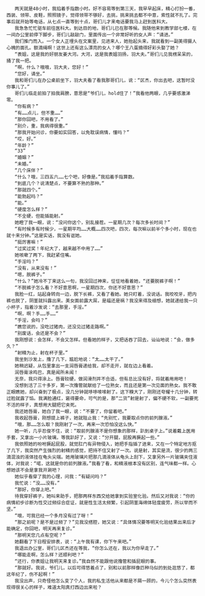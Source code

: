        两天就是48小时，我掐着手指数小时。好不容易等到第三天，我早早起床，精心打扮一番，西装、领带、皮鞋，照照镜子，觉得领带不够好，去挑，挑来挑去都不中意，索性就不扎了。完事后就开始等电话，从七点一直等到十点，哥们儿才来电话要我马上赶到医科大。
       我急急忙忙驱车前往医科大。到达目的地，哥们儿已在那等候。我随他来到教学部七楼，在一间办公室前停下脚步，哥们儿敲敲门，里面传出一个非常好听的女人声：“请进。”
       我们推门而入。一个女人正埋头在文案里，见进来人，她抬起头来，我就看到一副美得摄人心魄的面孔。额滴绳啊！这世上还有这么漂亮的女人？哪个王八蛋摘得好彩头娶了她？
       “表姐，这是我的好朋友姜大河。大河，这是我表姐羽扬，羽大夫。”哥们儿见我楞呆呆的，捅了我一把。
       “啊，什么？哦哦，羽大夫，您好！”
       “您好，请坐。”
       我和哥们儿在办公桌前坐下，羽大夫看了看我那哥们儿，说：“区杰，你出去吧，这暂时没你事儿了。”
       哥们儿临走前拍了拍我肩膀，意思是“爷们儿，hold住了！”我看他两眼，几乎要感激涕零。
       “你有病？”
       “有……点儿，但不重……”
       “那你回吧，不用看了。”
       “别介，重，我病得很重。”
       “那我开始问诊，你要如实回答，以免耽误病情，懂吗？”
       “哎，好。”
       “年龄？”
       “33”
       “婚姻？”
       “未婚。”
       “几个床伴？”
       “什么？哦，三四五六……七个吧，好像是。”我掐着手指算数。
       “到底几个？说清楚点，不要算不熟的那种。”
       “那就四个。”
       “能勃起吗？”
       “能。”
       “硬度怎么样？”
       “不全硬，但能插能射。”
       她瞪了我一眼，说：“没问你这个，别乱接茬。一星期几次？每次多长时间？”
       “有时候多有时候少，一星期平均……大概……四次吧，四次，每次嘛以前半个多小时，现在也就十来分钟。”这是实话，我没有诓她。
       “挺厉害嘛！”
       “过奖过奖！年纪大了，越来越不中用了……”
       她咳嗽了两下，我赶紧住嘴。
       “手淫吗？”
       “没有，从来没有！”
       “嗯，脱裤子。”
       “什么？”她冷不丁来这么一句，我没回过神来，怔怔地看着她，“还要脱裤子啊！”
       “不脱裤子怎么看？不好意思啊，一星期四次，你还不好意思？”
       我脸一红，站起身转向一边，脱下长裤，又看了看她。她只盯着，没说话。我咬咬牙，把内裤也脱了，阴茎就抖露出来。美女面前露大屌，是福还是祸？我没来得及细想，她就递给我一只小杯子，指着沙发说：“去那里，手淫。”
       “啊，啊？手……手……”
       “手淫，会吗？”
       “瞧您说的，没吃过猪肉，还没见过猪走路啊。”
       “别废话，会还是不会？”
       我刚想说：会怎样，不会又怎样。但看她的样子，又把话吞了回去，讪讪地说：“会，做多久？”
       “射精为止，射在杯子里。”
       我坐到沙发上，撸了几下，尴尬地说：“太……太干了。”
       她稍迟疑，从包里拿出一支润唇膏递给我，却不走开，就在边上看着。
       润唇膏涂鸡巴，真是闻所未闻！
       无奈，我只得涂上。唇膏较硬，做润滑剂并不合适，但有总比没有好，将就着用用吧！
       没想到活了三十多岁，第一次撸管就献给了一位熟女，而且还是第一次见面的熟女。我不敢正眼瞧她，却兴奋到了极点，没几分钟就哆哆嗦嗦射了。这下糗大了，刚刚还夸耀十几分钟，转过脸就露了馅。我满脸通红，窘得要命，可气的是，那“二货”射是射了，偏不硬不软，一副要死不活的样子，真想用大腿把它夹死。
       我还她唇膏，她白了我一眼，说：“不要了，你留着吧。”
       我收起唇膏，刚想提上裤子，她就阻止我：“先别忙，我要取点你的前列腺液。”
       “哦，那……怎么取？我刚射了一次，再来一次恐怕没这么快。”
       她一听，几乎忍俊不住，说：“取前列腺液不是你想象的那样，趴到桌子上。”说着戴上医用手套，又拿出一小片玻璃，等我趴好了，又说：“分开腿，屁股再撅起一些。”
       我依照她的吩咐撅起屁股，就觉肛门有异物侵入，她把手指插了进来，又在一个特定地方抠了几下，我突然产生强烈的射精的感觉，把持不住又射了一次。说是射，其实是流，很少的两三滴混浊的液体挂在龟头尖端。她用玻璃片把那几滴液体从龟头上刮下，又拿另外一片玻璃夹住液体，对我说：“喏，这就是你的前列腺液。”我看了看，和精液根本没有区别，连气味都一样。心想她该不会是拿我开涮吧？
       她似乎看穿了我的心理，问我：“有疑问吗？”
       我忙说：“没……没有。”
       “那好，你穿上吧。”
       待我穿好裤子，她叫来助手，把那两样东西交给她拿到实验室化验。然后又对我说：“你的病情初步诊断为性交过频综合症证，就是性生活太频繁，引起阴茎海绵体轻度疲劳，所以举而不坚。”
       “哦，可我已经一个多月没有过了呀！”
       “那之前呢？是不是过频了？”见我没搭腔，她又说：“具体情况要等明天化验结果出来后才能确定，你回吧，明天再来复诊。”
       “那明天您几点有空呢？”
       她翻看了下日程安排表，说：“上午我有课，你下午来吧。”
       我退出办公室，哥们儿区杰还在等我，“你怎么还在，我以为你早走了。”
       “哪能走啊，怎么样？还顺利吧？”
       “还行，你表姐让我明天来复诊。”我自然不能跟他说撸管和插屁眼的事。
       “那就好。我说，爷们儿，以后可得悠着点了，别和以前那样像匹种马似的到处逛悠了，都这年纪了，伤不起啊！”
       我没出声，只奇怪他怎么变了个人，我的私生活他从来都是不屑一顾的，今儿个怎么突然表现得很关心的样子，难道太阳真打西边出来啦？